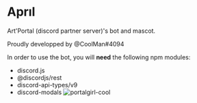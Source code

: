 # Aprıl
Art'Portal (discord partner server)'s bot and mascot.

Proudly developped by @CoolMan#4094

In order to use the bot, you will **need** the following npm modules:
  - discord.js
  - @discordjs/rest
  - discord-api-types/v9
  - discord-modals
![portalgirl-cool](https://user-images.githubusercontent.com/65647523/167270738-0371e27d-d071-44b7-8560-9e94b45d22a2.png)
